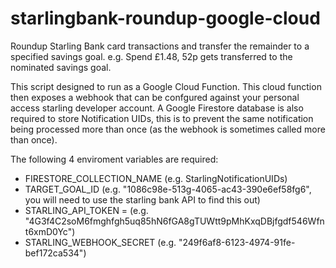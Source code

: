 # starlingbank-roundup-google-cloud
Roundup Starling Bank card transactions and transfer the remainder to a specified savings goal. e.g. Spend £1.48, 52p gets transferred to the nominated savings goal.

This script designed to run as a Google Cloud Function. This cloud function then exposes a webhook that can be confgured against your personal access starling developer account. A Google Firestore database is also required to store Notification UIDs, this is to prevent the same notification being processed more than once (as the webhook is sometimes called more than once).

The following 4 enviroment variables are required:

* FIRESTORE_COLLECTION_NAME (e.g. StarlingNotificationUIDs)
* TARGET_GOAL_ID (e.g. "1086c98e-513g-4065-ac43-390e6ef58fg6", you will need to use the starling bank API to find this out)
* STARLING_API_TOKEN = (e.g. "4G3f4C2soM6fmghfgh5uq85hN6fGA8gTUWtt9pMhKxqDBjfgdf546Wfnt6xmD0Yc")
* STARLING_WEBHOOK_SECRET (e.g. "249f6af8-6123-4974-91fe-bef172ca534")

